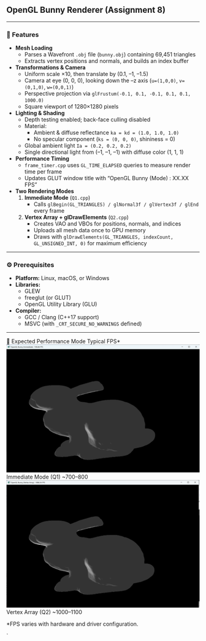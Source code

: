 ## OpenGL Bunny Renderer (Assignment 8)

---

### 🎯 Features

- **Mesh Loading**  
  - Parses a Wavefront `.obj` file (`bunny.obj`) containing 69,451 triangles  
  - Extracts vertex positions and normals, and builds an index buffer  
- **Transformations & Camera**  
  - Uniform scale ×10, then translate by (0.1, –1, –1.5)  
  - Camera at eye (0, 0, 0), looking down the –z axis (`u=(1,0,0)`, `v=(0,1,0)`, `w=(0,0,1)`)  
  - Perspective projection via `glFrustum(-0.1, 0.1, -0.1, 0.1, 0.1, 1000.0)`  
  - Square viewport of 1280×1280 pixels  
- **Lighting & Shading**  
  - Depth testing enabled; back-face culling disabled  
  - Material:  
    - Ambient & diffuse reflectance `ka = kd = (1.0, 1.0, 1.0)`  
    - No specular component (`ks = (0, 0, 0)`, shininess = 0)  
  - Global ambient light `Ia = (0.2, 0.2, 0.2)`  
  - Single directional light from (–1, –1, –1) with diffuse color (1, 1, 1)  
- **Performance Timing**  
  - `frame_timer.cpp` uses `GL_TIME_ELAPSED` queries to measure render time per frame  
  - Updates GLUT window title with “OpenGL Bunny (Mode) : XX.XX FPS”  
- **Two Rendering Modes**  
  1. **Immediate Mode** (`Q1.cpp`)  
     - Calls `glBegin(GL_TRIANGLES) / glNormal3f / glVertex3f / glEnd` every frame  
  2. **Vertex Array + glDrawElements** (`Q2.cpp`)  
     - Creates VAO and VBOs for positions, normals, and indices  
     - Uploads all mesh data once to GPU memory  
     - Draws with `glDrawElements(GL_TRIANGLES, indexCount, GL_UNSIGNED_INT, 0)` for maximum efficiency  

---


### ⚙️ Prerequisites

- **Platform:** Linux, macOS, or Windows  
- **Libraries:**  
  - GLEW  
  - freeglut (or GLUT)  
  - OpenGL Utility Library (GLU)  
- **Compiler:**  
  - GCC / Clang (C++17 support)  
  - MSVC (with `_CRT_SECURE_NO_WARNINGS` defined)

---

🚀 Expected Performance
Mode	Typical FPS*
![Q1 Output](./Q1_screen.png)
Immediate Mode (Q1)	~700–800
![Q2 Output](./Q2_screen.png)
Vertex Array (Q2)	~1000–1100

*FPS varies with hardware and driver configuration.

`
